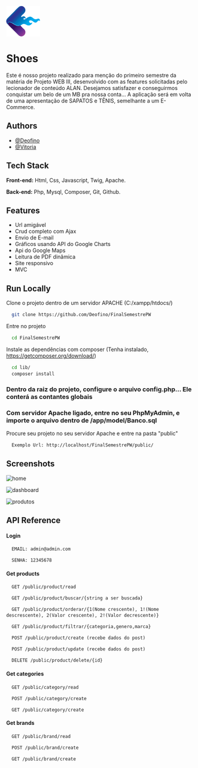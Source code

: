 ![Logo](./public/img/vectors/logo9.png)
# Shoes

Este é nosso projeto realizado para menção do primeiro semestre da matéria de Projeto WEB III, desenvolvido com as features solicitadas pelo lecionador de conteúdo ALAN.
Desejamos satisfazer e conseguirmos conquistar um belo de um MB pra nossa conta...
A aplicação será em volta de uma apresentação de SAPATOS e TÊNIS, semelhante a um E-Commerce.  


## Authors

- [@Deofino](https://www.github.com/Deofino)
- [@Vitoria](https://github.com/vitoriaGoncalves08)

     

## Tech Stack

**Front-end:** Html, Css, Javascript, Twig, Apache.

**Back-end:** Php, Mysql, Composer, Git, Github.



## Features

- Url amigável
- Crud completo com Ajax
- Envio de E-mail
- Gráficos usando API do Google Charts
- Api do Google Maps
- Leitura de PDF dinâmica
- Site responsivo
- MVC

 
  

## Run Locally

Clone o projeto dentro de um servidor APACHE (C:/xampp/htdocs/)

```bash
  git clone https://github.com/Deofino/FinalSemestrePW
```

Entre no projeto

```bash
  cd FinalSemestrePW
```

Instale as dependências com composer (Tenha instalado, https://getcomposer.org/download/)

```bash
  cd lib/
  composer install
```

### Dentro da raiz do projeto, configure o arquivo config.php... Ele conterá as contantes globais
### Com servidor Apache ligado, entre no seu PhpMyAdmin, e importe o arquivo dentro de /app/model/Banco.sql

Procure seu projeto no seu servidor Apache e entre na pasta "public"

```bash
  Exemplo Url: http://localhost/FinalSemestrePW/public/
```  



## Screenshots


![home](https://user-images.githubusercontent.com/56117556/123862459-bed73600-d8fe-11eb-820b-aaee0903473d.png)

![dashboard](https://user-images.githubusercontent.com/56117556/123862648-fba32d00-d8fe-11eb-882d-a6f86258cb7e.png)

![produtos](https://user-images.githubusercontent.com/56117556/123862723-1675a180-d8ff-11eb-991d-34f337d44812.png)



## API Reference
#### Login 
```http
  EMAIL: admin@admin.com
```
```http
  SENHA: 12345678
``` 
#### Get products
```http
  GET /public/product/read
```
```http
  GET /public/product/buscar/{string a ser buscada}
```
```http
  GET /public/product/orderar/{1(Nome crescente), 1!(Nome descrescente), 2(Valor crescente), 2!(Valor decrescente)}
```
```http
  GET /public/product/filtrar/{categoria,genero,marca}
```
```http
  POST /public/product/create (recebe dados do post)
```
```http
  POST /public/product/update (recebe dados do post)
```
```http
  DELETE /public/product/delete/{id}
```
#### Get categories

```http
  GET /public/category/read
```
```http
  POST /public/category/create
```
```http
  GET /public/category/create
```
#### Get brands

```http
  GET /public/brand/read
```
```http
  POST /public/brand/create
```
```http
  GET /public/brand/create
```
